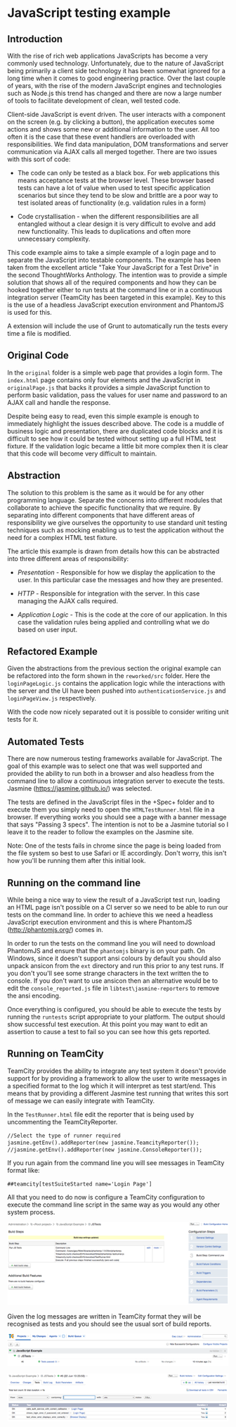 # JavaScript testing example

## Introduction

With the rise of rich web applications JavaScripts has become a very commonly used  technology. Unfortunately, due to the nature of JavaScript being primarily a client side technology it has been somewhat ignored for a long time when it comes to good engineering practice. Over the last couple of years, with the rise of the modern JavaScript engines and technologies such as Node.js this trend has changed and there are now a large number of tools to facilitate development of clean, well tested code.

Client-side JavaScript is event driven. The user interacts with a component on the screen (e.g. by clicking a button), the application executes some actions and shows some new or additional information to the user. All too often it is the case that these event handlers are overloaded with responsibilities. We find data manipulation, DOM transformations and server communication via AJAX calls all merged together. There are two issues with this sort of code:

* The code can only be tested as a black box. For web applications this means acceptance tests at the browser level. These browser based tests can have a lot of value when used to test specific application scenarios but since they tend to be slow and brittle are a poor way to test isolated areas of functionality (e.g. validation rules in a form)

* Code crystallisation - when the different responsibilities are all entangled without a clear design it is very difficult to evolve and add new functionality. This leads to duplications and often more unnecessary complexity.

This code example aims to take a simple example of a login page and to separate the JavaScript into testable components. The example has been taken from the excellent article "Take Your JavaScript for a Test Drive" in the second ThoughtWorks Anthology. The intention was to provide a simple solution that shows all of the required components and how they can be hooked together either to run tests at the command line or in a continuous integration server (TeamCity has been targeted in this example). Key to this is the use of a headless JavaScript execution environment and PhantomJS is used for this.

A extension will include the use of Grunt to automatically run the tests every time a file is modified.

## Original Code

In the `original` folder is a simple web page that provides a login form. The `index.html` page contains only four elements and the JavaScript in `originalPage.js` that backs it provides a simple JavaScript function to perform basic validation, pass the values for user name and password to an AJAX call and handle the response. 

Despite being easy to read, even this simple example is enough to immediately highlight the issues described above. The code is a muddle of business logic and presentation, there are duplicated code blocks and it is difficult to see how it could be tested without setting up a full HTML test fixture. If the validation logic became a little bit more complex then it is clear that this code will become very difficult to maintain.

## Abstraction

The solution to this problem is the same as it would be for any other programming language. Separate the concerns into different modules that collaborate to achieve the specific functionality that we require. By separating into different components that have different areas of responsibility we give ourselves the opportunity to use standard unit testing techniques such as mocking enabling us to test the application without the need for a complex HTML test fixture.

The article this example is drawn from details how this can be abstracted into three different areas of responsibility:

* *Presentation* - Responsible for how we display the application to the user. In this particular case the messages and how they are presented.

* *HTTP* - Responsible for integration with the server. In this case managing the AJAX calls required.

* *Application Logic* - This is the code at the core of our application. In this case the validation rules being applied and controlling what we do based on user input.

## Refactored Example

Given the abstractions from the previous section the original example can be refactored into the form shown in the `reworked/src` folder. Here the `loginPageLogic.js` contains the application logic while the interactions with the server and the UI have been pushed into `authenticationService.js` and `loginPageView.js` respectively.

With the code now nicely separated out it is possible to consider writing unit tests for it.

## Automated Tests

There are now numerous testing frameworks available for JavaScript. The goal of this example was to select one that was well supported and provided the ability to run both in a browser and also headless from the command line to allow a continuous integration server to execute the tests. Jasmine (https://jasmine.github.io/) was selected.

The tests are defined in the JavaScript files in the +Spec+ folder and to execute them you simply need to open the `HTMLTestRunner.html` file in a browser. If everything works you should see a page with a banner message that says "Passing 3 specs". The intention is not to be a Jasmine tutorial so I leave it to the reader to follow the examples on the Jasmine site.

Note: One of the tests fails in chrome since the page is being loaded from the file system so best to use Safari or IE accordingly. Don't worry, this isn't how you'll be running them after this initial look.

## Running on the command line

While being a nice way to view the result of a JavaScript test run, loading an HTML page isn't possible on a CI server so we need to be able to run our tests on the command line. In order to achieve this we need a headless JavaScript execution environment and this is where PhantomJS (http://phantomjs.org/) comes in.

In order to run the tests on the command line you will need to download PhantomJS and ensure that the `phantomjs` binary is on your path. On Windows, since it doesn't support ansi colours by default you should also unpack ansicon from the `ext` directory and run this prior to any test runs. If you don't you'll see some strange characters in the text written the to console. If you don't want to use ansicon then an alternative would be to edit the `console_reported.js` file in `libtest\jasmine-reporters` to remove the ansi encoding.

Once everything is configured, you should be able to execute the tests by running the `runtests` script appropriate to your platform. The output should show successful test execution. At this point you may want to edit an assertion to cause a test to fail so you can see how this gets reported.

## Running on TeamCity

TeamCity provides the ability to integrate any test system it doesn't provide support for by providing a framework to allow the user to write messages in a specified format to the log which it will interpret as test start/end. This means that by providing a different Jasmine test running that writes this sort of message we can easily integrate with TeamCity.

In the `TestRunner.html` file edit the reporter that is being used by uncommenting the TeamCityReporter.

	//Select the type of runner required
	jasmine.getEnv().addReporter(new jasmine.TeamcityReporter());
	//jasmine.getEnv().addReporter(new jasmine.ConsoleReporter());

If you run again from the command line you will see messages in TeamCity format like:

	##teamcity[testSuiteStarted name='Login Page']

All that you need to do now is configure a TeamCity configuration to execute the command line script in the same way as you would any other system process.

![TeamCity build configuration](images/JSTestConfiguration.png)

Given the log messages are written in TeamCity format they will be recognised as tests and you should see the usual sort of build reports.

![Run Summary](images/RunSummary.png)

![Test Results](images/TestResults.png)
